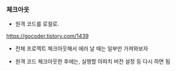 ### 체크아웃
- 원격 코드를 로컬로.


https://gocoder.tistory.com/1439

- 전체 프로젝트 체크아웃해서 에러 날 때는 일부만 가져와보자

- 원격 코드 체크아웃한 후에는, 실행할 아파치 버전 설정 등 다시 하면 됨 
